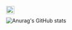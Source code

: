 <a href="https://www.linkedin.com/in/neilhdez/">
  <img align="left" alt="Neil Hernández LinkedIn" width="22px" src="https://media.licdn.com/dms/image/D4D03AQEqD7tji6w1MA/profile-displayphoto-shrink_200_200/0/1665266563553?e=1677110400&v=beta&t=2cGIQvs_oWAryeRDvf5SCv6QJ3_lqfrFpgmZ_tQwBp0" />
</a>

</br>

![Anurag's GitHub stats](https://github-readme-stats.vercel.app/api?username=neilhdezs&count_private=true)
